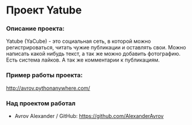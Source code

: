 # Проект Yatube

### Описание проекта:
Yatube (YaCube) - это социальная сеть, в которой можно регистрироваться, читать чужие публикации и оставлять свои. Можно написать какой нибудь текст, а так же можно добавить фотографию. Есть система лайков. А так же комментарии к публикациям.

### Пример работы проекта:

<http://avrov.pythonanywhere.com/>

### Над проектом работал
- Avrov Alexander / GitHub: https://github.com/AlexanderAvrov
